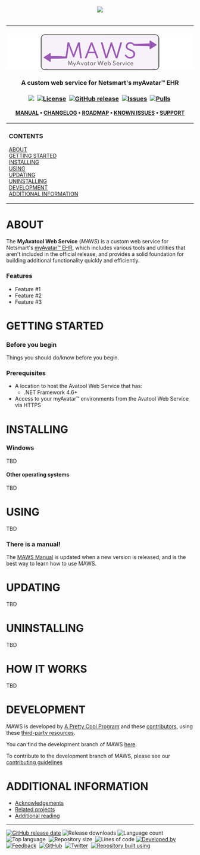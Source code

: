 <!--
  GitHub repository template (b210103)
  https://github.com/APrettyCoolProgram/my-development-environment/tree/master/templates/github/
-->
<h6 align="center">

  <img src="https://img.shields.io/badge/WARNING:-THIS%20IS%20BETA%20SOFTWARE-%23990000?style=for-the-badge">
  
</h6>

***

<h3 align="center">

  <img src="resources/asset/img/logo/maws-logo-800x150.png" alt="MyAvatool Web Service logo" width="800">
  <br>
  <br>
  A custom web service for Netsmart's myAvatar™ EHR
  <br>

</h3>

<h3 align="center">

  <img src="https://img.shields.io/badge/status-active-brightgreen?style=flat-square">&nbsp;
  [![License](https://img.shields.io/github/license/spectrum-health-systems/my-avatool-web-service?style=flat-square)](https://www.apache.org/licenses/LICENSE-2.0)&nbsp;
  [![GitHub release](https://img.shields.io/github/v/release/spectrum-health-systems/my-avatool-web-service?style=flat-square)](https://github.com/spectrum-health-systems/my-avatool-web-service/releases)&nbsp;
  [![Issues](https://img.shields.io/github/issues/spectrum-health-systems/my-avatool-web-service?style=flat-square)](https://github.com/spectrum-health-systems/my-avatool-web-service/issues)&nbsp;
  [![Pulls](https://img.shields.io/github/issues-pr/spectrum-health-systems/my-avatool-web-service?style=flat-square)](https://github.com/spectrum-health-systems/my-avatool-web-service/pulls)&nbsp;

</h3>

<h4 align="center">

  [MANUAL](doc/manual.md)&nbsp;&bull;&nbsp;[CHANGELOG](doc/changelog.md)&nbsp;&bull;&nbsp;[ROADMAP](doc/roadmap.md)&nbsp;&bull;&nbsp;[KNOWN ISSUES](doc/known-issues.md)&nbsp;&bull;&nbsp;[SUPPORT](doc/support.md)
  <br>

</h4>

<!-- The HTML indentations have to stay this way to work. -->
<table>
<tr>
<td img src="RepositoryData/Asset/Image/Document/README/spacer.png" alt="blank-spacer" width="1000" height="1">

  ### CONTENTS
  [ABOUT](#about)<br>
  [GETTING STARTED](#getting-started)<br>
  [INSTALLING](#installing)<br>
  [USING](#using)<br>
  [UPDATING](#updating)<br>
  [UNINSTALLING](#uninstalling)<br>
  [DEVELOPMENT](#development)<br>
  [ADDITIONAL INFORMATION](#additional-information)<br>

</td>
</tr>
</table>

# ABOUT
The **MyAvatool Web Service** (*MAWS*) is a custom web service for Netsmart's [myAvatar™ EHR](https://www.ntst.com/Solutions-and-Services/Offerings/myAvatar), which includes various tools and utilities that aren't included in the official release, and provides a solid foundation for building additional functionality quickly and efficiently.

### Features
* Feature #1
* Feature #2
* Feature #3

# GETTING STARTED
### Before you begin
Things you should do/know before you begin.

### Prerequisites
* A location to host the Avatool Web Service that has:
  * .NET Framework 4.6+
* Access to your myAvatar™ environments from the Avatool Web Service via HTTPS

# INSTALLING
### Windows
TBD

#### Other operating systems
TBD

# USING
TBD

### There is a manual!
The [MAWS Manual](url) is updated when a new version is released, and is the best way to learn how to use MAWS.

# UPDATING
TBD

# UNINSTALLING
TBD

# HOW IT WORKS
TBD

# DEVELOPMENT
MAWS is developed by [A Pretty Cool Program](https://aprettycoolprogram.com) and these [contributors](doc/contributors.md), using these [third-party resources](https://github.com/spectrum-health-systems/my-avatool-web-service/blob/development/doc/built-with.md).

You can find the development branch of MAWS [here](URL).

To contribute to the development branch of MAWS, please see our [contributing guidelines](doc/contributing.md)

# ADDITIONAL INFORMATION
* [Acknowledgements](doc/acknowledgements.md)
* [Related projects](doc/related-projects.md)
* [Additional reading](doc/additional-reading.md)

***

<!-- DEVELOPMENT FOOTER -->
[![GitHub release date](https://img.shields.io/github/release-date/spectrum-health-systems/my-avatool-web-service?style=flat-square)](https://github.com/spectrum-health-systems/my-avatool-web-service/releases)&nbsp;![Release downloads](https://img.shields.io/github/downloads/spectrum-health-systems/my-avatool-web-service/total?style=flat-square)&nbsp;![Language count](https://img.shields.io/github/languages/count/spectrum-health-systems/my-avatool-web-service?style=flat-square)&nbsp;
![Top language](https://img.shields.io/github/languages/top/spectrum-health-systems/my-avatool-web-service?style=flat-square)&nbsp;
![Repository size](https://img.shields.io/github/repo-size/spectrum-health-systems/my-avatool-web-service?style=flat-square)&nbsp;
![Lines of code](https://img.shields.io/tokei/lines/github/spectrum-health-systems/my-avatool-web-service?style=flat-square)
[![Developed by](https://img.shields.io/badge/developed%20by-a%20pretty%20cool%20program-17806D?style=flat-square)](https://aprettycoolprogram.com)&nbsp;
[![Feedback](https://img.shields.io/badge/feedback@aprettycoolprogram.com-17806D?style=flat-square)](mailto:feedback@aprettycoolprogram.com)&nbsp;
[![GitHub](https://img.shields.io/github/followers/aprettycoolprogram.svg?label=GitHub&style=social)](https://github.com/aprettycoolprogram)&nbsp;
[![Twitter](https://img.shields.io/twitter/follow/aprettycoolprog.svg?label=Twitter&style=social)](https://twitter.com/aprettycoolprog)&nbsp;
[![Repository built using](https://img.shields.io/badge/README%20built%20using-a%20pretty%20cool%20README%20template-17806D.svg)](https://github.com/APrettyCoolProgram/my-development-environment/tree/development/templates/github)